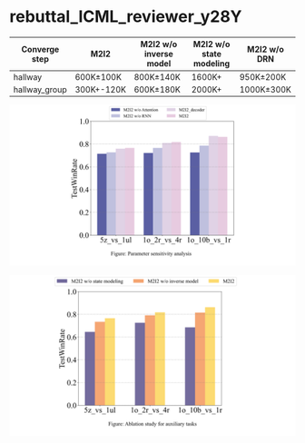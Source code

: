 # rebuttal_ICML_reviewer_y28Y

|Converge step|M2I2|M2I2 w/o inverse model|M2I2 w/o state modeling|M2I2 w/o DRN|
|-|-|-|-|-|
|hallway|600K±100K|800K±140K|1600K+|950K±200K|
|hallway_group|300K+-120K|600K±180K|2000K+|1000K±300K|


![Parameter sensitivity analysis](Parameter_sensitivity_analysis.png)

![Ablation for auxiliary tasks](Ablation_for_auxiliary_tasks.png)
